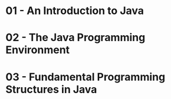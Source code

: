 # 01 - An Introduction to Java
# 02 - The Java Programming Environment
# 03 - Fundamental Programming Structures in Java
